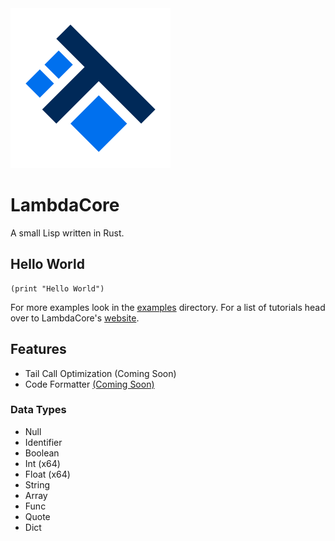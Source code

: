 <img src="dev/logo/LambdaCoreLogo.png" width=256 />

# LambdaCore
A small Lisp written in Rust.

## Hello World

```LambdaCore
(print "Hello World")
```

For more examples look in the [examples](https://github.com/Pebaz/LambdaCore/tree/master/examples)
directory. For a list of tutorials head over to LambdaCore's [website](https://sites.google.com/view/lcore).

## Features

 * Tail Call Optimization (Coming Soon)
 * Code Formatter [(Coming Soon)](https://github.com/murarth/ketos/blob/master/docs/README.md)

### Data Types

 * Null
 * Identifier
 * Boolean
 * Int (x64)
 * Float (x64)
 * String
 * Array
 * Func
 * Quote
 * Dict